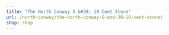```yaml
---
title: "The North Conway 5 &#38; 10 Cent Store"
url: /north-conway/the-north-conway-5-and-38-10-cent-store/
shop: shop
---
```

